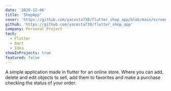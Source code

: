 ```yaml
---
date: '2020-12-06'
title: 'ShopApp'
cover: 'https://github.com/yacosta738/flutter_shop_app/blob/main/screenshots/shop-app.gif'
github: 'https://github.com/yacosta738/flutter_shop_app'
company: Personal Project
tech:
  - Flutter
  - Dart
  - Idea
showInProjects: true 
featured: false
---
```


A simple application made in flutter for an online store. Where you can add, delete and edit objects to sell, add them to favorites and make a purchase checking the status of your order.
